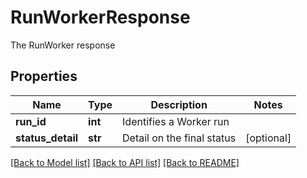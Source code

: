# RunWorkerResponse

The RunWorker response

## Properties
Name | Type | Description | Notes
------------ | ------------- | ------------- | -------------
**run_id** | **int** | Identifies a Worker run | 
**status_detail** | **str** | Detail on the final status | [optional] 

[[Back to Model list]](../README.md#documentation-for-models) [[Back to API list]](../README.md#documentation-for-api-endpoints) [[Back to README]](../README.md)



